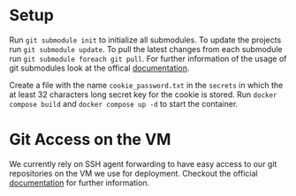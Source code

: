 # Setup
Run `git submodule init` to initialize all submodules. To update the projects run `git submodule update`. To pull the latest changes from each submodule run `git submodule foreach git pull`. For further information of the usage of git submodules look at the offical [documentation](https://git-scm.com/book/en/v2/Git-Tools-Submodules).

Create a file with the name `cookie_password.txt` in the `secrets` in which the at least 32 characters long secret key for the cookie is stored.
Run `docker compose build` and `docker compose up -d` to start the container. 

# Git Access on the VM
We currently rely on SSH agent forwarding to have easy access to our git repositories on the VM we use for deployment. Checkout the official [documentation](https://docs.github.com/en/developers/overview/using-ssh-agent-forwarding) for further information.